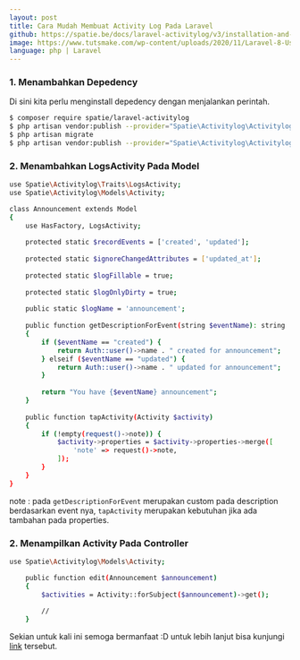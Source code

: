 ```yaml
---
layout: post
title: Cara Mudah Membuat Activity Log Pada Laravel
github: https://spatie.be/docs/laravel-activitylog/v3/installation-and-setup
image: https://www.tutsmake.com/wp-content/uploads/2020/11/Laravel-8-User-Activity-Log.jpg
language: php | Laravel
---
```


### 1. Menambahkan Depedency
Di sini kita perlu menginstall depedency dengan menjalankan perintah.
```bash
$ composer require spatie/laravel-activitylog
$ php artisan vendor:publish --provider="Spatie\Activitylog\ActivitylogServiceProvider" --tag="migrations"
$ php artisan migrate
$ php artisan vendor:publish --provider="Spatie\Activitylog\ActivitylogServiceProvider" --tag="config"
```

### 2. Menambahkan LogsActivity Pada Model
```bash
use Spatie\Activitylog\Traits\LogsActivity;
use Spatie\Activitylog\Models\Activity;

class Announcement extends Model
{
    use HasFactory, LogsActivity;
    
    protected static $recordEvents = ['created', 'updated'];
    
    protected static $ignoreChangedAttributes = ['updated_at'];
    
    protected static $logFillable = true;
    
    protected static $logOnlyDirty = true;
    
    public static $logName = 'announcement';
    
    public function getDescriptionForEvent(string $eventName): string
    {
        if ($eventName == "created") {
            return Auth::user()->name . " created for announcement";
        } elseif ($eventName == "updated") {
            return Auth::user()->name . " updated for announcement";
        }
        
        return "You have {$eventName} announcement";
    }
    
    public function tapActivity(Activity $activity)
    {
        if (!empty(request()->note)) {
            $activity->properties = $activity->properties->merge([
                'note' => request()->note,
            ]);
        }
    }
}
```
note : pada `getDescriptionForEvent` merupakan custom pada description berdasarkan event nya, `tapActivity` merupakan kebutuhan jika ada tambahan pada properties.

### 2. Menampilkan Activity Pada Controller
```bash
use Spatie\Activitylog\Models\Activity;

    public function edit(Announcement $announcement)
    {
        $activities = Activity::forSubject($announcement)->get();
        
        //
    }
```

Sekian untuk kali ini semoga bermanfaat :D untuk lebih lanjut bisa kunjungi [link](https://spatie.be/docs/laravel-activitylog/v3/installation-and-setup) tersebut.
